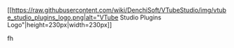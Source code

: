 [[https://raw.githubusercontent.com/wiki/DenchiSoft/VTubeStudio/img/vtube_studio_plugins_logo.png|alt="VTube Studio Plugins Logo"|height=230px|width=230px]]


fh